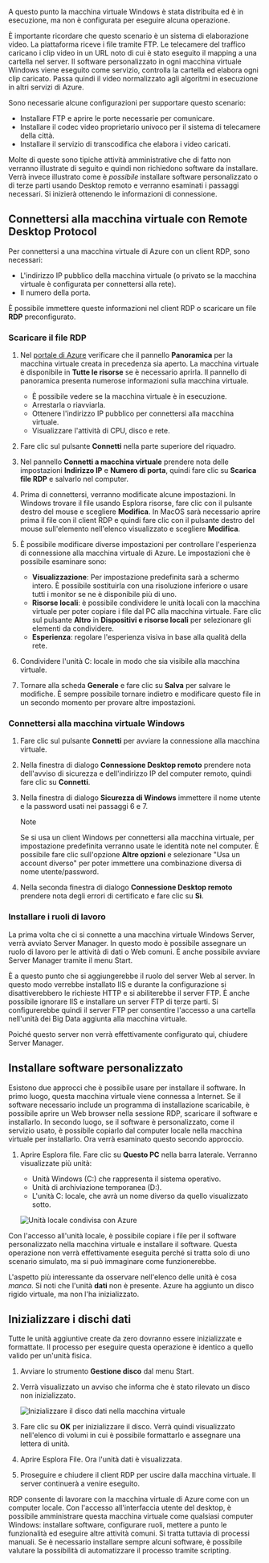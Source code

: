 A questo punto la macchina virtuale Windows è stata distribuita ed è in esecuzione, ma non è configurata per eseguire alcuna operazione.

È importante ricordare che questo scenario è un sistema di elaborazione video. La piattaforma riceve i file tramite FTP. Le telecamere del traffico caricano i clip video in un URL noto di cui è stato eseguito il mapping a una cartella nel server. Il software personalizzato in ogni macchina virtuale Windows viene eseguito come servizio, controlla la cartella ed elabora ogni clip caricato. Passa quindi il video normalizzato agli algoritmi in esecuzione in altri servizi di Azure.

Sono necessarie alcune configurazioni per supportare questo scenario:

- Installare FTP e aprire le porte necessarie per comunicare.
- Installare il codec video proprietario univoco per il sistema di telecamere della città.
- Installare il servizio di transcodifica che elabora i video caricati.

Molte di queste sono tipiche attività amministrative che di fatto non verranno illustrate di seguito e quindi non richiedono software da installare. Verrà invece illustrato come è _possibile_ installare software personalizzato o di terze parti usando Desktop remoto e verranno esaminati i passaggi necessari. Si inizierà ottenendo le informazioni di connessione.

## <a name="connect-to-the-vm-with-remote-desktop-protocol"></a>Connettersi alla macchina virtuale con Remote Desktop Protocol

Per connettersi a una macchina virtuale di Azure con un client RDP, sono necessari:

- L'indirizzo IP pubblico della macchina virtuale (o privato se la macchina virtuale è configurata per connettersi alla rete).
- Il numero della porta.

È possibile immettere queste informazioni nel client RDP o scaricare un file **RDP** preconfigurato.

### <a name="download-the-rdp-file"></a>Scaricare il file RDP

1. Nel [portale di Azure](https://portal.azure.com?azure-portal=true) verificare che il pannello **Panoramica** per la macchina virtuale creata in precedenza sia aperto. La macchina virtuale è disponibile in **Tutte le risorse** se è necessario aprirla. Il pannello di panoramica presenta numerose informazioni sulla macchina virtuale.

    - È possibile vedere se la macchina virtuale è in esecuzione.
    - Arrestarla o riavviarla.
    - Ottenere l'indirizzo IP pubblico per connettersi alla macchina virtuale.
    - Visualizzare l'attività di CPU, disco e rete.

1. Fare clic sul pulsante **Connetti** nella parte superiore del riquadro.

1. Nel pannello **Connetti a macchina virtuale** prendere nota delle impostazioni **Indirizzo IP** e **Numero di porta**, quindi fare clic su **Scarica file RDP** e salvarlo nel computer.

1. Prima di connettersi, verranno modificate alcune impostazioni. In Windows trovare il file usando Esplora risorse, fare clic con il pulsante destro del mouse e scegliere **Modifica**. In MacOS sarà necessario aprire prima il file con il client RDP e quindi fare clic con il pulsante destro del mouse sull'elemento nell'elenco visualizzato e scegliere **Modifica**.

1. È possibile modificare diverse impostazioni per controllare l'esperienza di connessione alla macchina virtuale di Azure. Le impostazioni che è possibile esaminare sono:

    - **Visualizzazione**: Per impostazione predefinita sarà a schermo intero. È possibile sostituirla con una risoluzione inferiore o usare tutti i monitor se ne è disponibile più di uno.
    - **Risorse locali**: è possibile condividere le unità locali con la macchina virtuale per poter copiare i file dal PC alla macchina virtuale. Fare clic sul pulsante **Altro** in **Dispositivi e risorse locali** per selezionare gli elementi da condividere.
    - **Esperienza**: regolare l'esperienza visiva in base alla qualità della rete.

1. Condividere l'unità C: locale in modo che sia visibile alla macchina virtuale.

1. Tornare alla scheda **Generale** e fare clic su **Salva** per salvare le modifiche. È sempre possibile tornare indietro e modificare questo file in un secondo momento per provare altre impostazioni.

### <a name="connect-to-the-windows-vm"></a>Connettersi alla macchina virtuale Windows

1. Fare clic sul pulsante **Connetti** per avviare la connessione alla macchina virtuale.

1. Nella finestra di dialogo **Connessione Desktop remoto** prendere nota dell'avviso di sicurezza e dell'indirizzo IP del computer remoto, quindi fare clic su **Connetti**.

1. Nella finestra di dialogo **Sicurezza di Windows** immettere il nome utente e la password usati nei passaggi 6 e 7.
    
    > [!NOTE]
    > Se si usa un client Windows per connettersi alla macchina virtuale, per impostazione predefinita verranno usate le identità note nel computer. È possibile fare clic sull'opzione **Altre opzioni** e selezionare "Usa un account diverso" per poter immettere una combinazione diversa di nome utente/password.
    
1. Nella seconda finestra di dialogo **Connessione Desktop remoto** prendere nota degli errori di certificato e fare clic su **Sì**.

### <a name="install-worker-roles"></a>Installare i ruoli di lavoro

La prima volta che ci si connette a una macchina virtuale Windows Server, verrà avviato Server Manager. In questo modo è possibile assegnare un ruolo di lavoro per le attività di dati o Web comuni. È anche possibile avviare Server Manager tramite il menu Start.

È a questo punto che si aggiungerebbe il ruolo del server Web al server. In questo modo verrebbe installato IIS e durante la configurazione si disattiverebbero le richieste HTTP e si abiliterebbe il server FTP. È anche possibile ignorare IIS e installare un server FTP di terze parti. Si configurerebbe quindi il server FTP per consentire l'accesso a una cartella nell'unità dei Big Data aggiunta alla macchina virtuale.

Poiché questo server non verrà effettivamente configurato qui, chiudere Server Manager.

## <a name="install-custom-software"></a>Installare software personalizzato

Esistono due approcci che è possibile usare per installare il software. In primo luogo, questa macchina virtuale viene connessa a Internet. Se il software necessario include un programma di installazione scaricabile, è possibile aprire un Web browser nella sessione RDP, scaricare il software e installarlo. In secondo luogo, se il software è personalizzato, come il servizio usato, è possibile copiarlo dal computer locale nella macchina virtuale per installarlo. Ora verrà esaminato questo secondo approccio.

1. Aprire Esplora file. Fare clic su **Questo PC** nella barra laterale. Verranno visualizzate più unità:

    - Unità Windows (C:) che rappresenta il sistema operativo.
    - Unità di archiviazione temporanea (D:).
    - L'unità C: locale, che avrà un nome diverso da quello visualizzato sotto.

    ![Unità locale condivisa con Azure](../media-drafts/6-drive-list.png)

Con l'accesso all'unità locale, è possibile copiare i file per il software personalizzato nella macchina virtuale e installare il software. Questa operazione non verrà effettivamente eseguita perché si tratta solo di uno scenario simulato, ma si può immaginare come funzionerebbe.

L'aspetto più interessante da osservare nell'elenco delle unità è cosa _manca_. Si noti che l'unità **dati** non è presente. Azure ha aggiunto un disco rigido virtuale, ma non l'ha inizializzato.

## <a name="initialize-data-disks"></a>Inizializzare i dischi dati

Tutte le unità aggiuntive create da zero dovranno essere inizializzate e formattate. Il processo per eseguire questa operazione è identico a quello valido per un'unità fisica.

1. Avviare lo strumento **Gestione disco** dal menu Start.

1. Verrà visualizzato un avviso che informa che è stato rilevato un disco non inizializzato.

    ![Inizializzare il disco dati nella macchina virtuale](../media-drafts/6-disk-management.png)

1. Fare clic su **OK** per inizializzare il disco. Verrà quindi visualizzato nell'elenco di volumi in cui è possibile formattarlo e assegnare una lettera di unità.

1. Aprire Esplora File. Ora l'unità dati è visualizzata.

1. Proseguire e chiudere il client RDP per uscire dalla macchina virtuale. Il server continuerà a venire eseguito.

RDP consente di lavorare con la macchina virtuale di Azure come con un computer locale. Con l'accesso all'interfaccia utente del desktop, è possibile amministrare questa macchina virtuale come qualsiasi computer Windows: installare software, configurare ruoli, mettere a punto le funzionalità ed eseguire altre attività comuni. Si tratta tuttavia di processi manuali. Se è necessario installare sempre alcuni software, è possibile valutare la possibilità di automatizzare il processo tramite scripting.